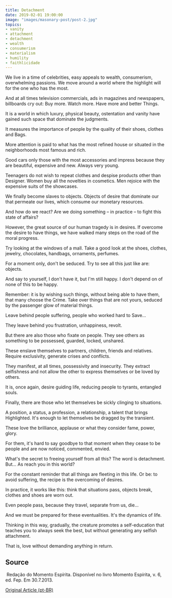 ```yaml
---
title: Detachment
date: 2019-02-01 19:00:00
image: "images/masonary-post/post-2.jpg"
topics: 
- vanity
- attachment
- detachment
- wealth
- consumerism
- materialism
- humility
- faithlicidade
---
```


We live in a time of celebrities, easy appeals to wealth, consumerism,
overwhelming passions. We move around a world where the highlight will
for the one who has the most.

And at all times television commercials, ads in magazines and
newspapers, billboards cry out: Buy more. Watch more. Have more and better
Things.

It is a world in which luxury, physical beauty, ostentation and vanity have gained such space
that dominate the judgments.

It measures the importance of people by the quality of their shoes, clothes and
Bags.

More attention is paid to what has the most refined house or situated in the neighborhoods
most famous and rich.

Good cars only those with the most accessories and impress because they are beautiful,
expensive and new. Always very young.

Teenagers do not wish to repeat clothes and despise products other than
Designer. Women buy all the novelties in cosmetics. Men rejoice
with the expensive suits of the showcases.

We finally become slaves to objects. Objects of desire that dominate our
that permeate our lives, which consume our monetary resources.

And how do we react? Are we doing something – in practice – to fight
this state of affairs?

However, the great source of our human tragedy is in desires. If
overcome the desire to have things, we have walked many steps on the road of the
moral progress.

Try looking at the windows of a mall. Take a good look at the shoes, clothes,
jewelry, chocolates, handbags, ornaments, perfumes.

For a moment only, don't be seduced. Try to see all this just like
are: objects.

And say to yourself, I don't have it, but I'm still happy. I don't depend on
of none of this to be happy.

Remember: it is by wishing such things, without being able to have them, that many choose the
Crime. Take over things that are not yours, seduced by the passenger glow
of material things.

Leave behind people suffering, people who worked hard to
Save...

They leave behind you frustration, unhappiness, revolt.

But there are also those who fixate on people. They see others as something to be
possessed, guarded, locked, unshared.

These enslave themselves to partners, children, friends and relatives. Require
exclusivity, generate crises and conflicts.

They manifest, at all times, possessivity and insecurity. They extract selfishness and not
allow the other to express themselves or be loved by others.

It is, once again, desire guiding life, reducing people to tyrants,
entangled souls.

Finally, there are those who let themselves be sickly clinging to situations.

A position, a status, a profession, a relationship, a talent that brings
Highlighted. It's enough to let themselves be dragged by the transient.

These love the brilliance, applause or what they consider fame, power, glory.

For them, it's hard to say goodbye to that moment when they cease to be people
and are now noticed, commented, envied.

What's the secret to freeing yourself from all this? The word is detachment. But... As
reach you in this world?

For the constant reminder that all things are fleeting in this life. Or
be: to avoid suffering, the recipe is the overcoming of desires.

In practice, it works like this: think that situations pass, objects break,
clothes and shoes are worn out.

Even people pass, because they travel, separate from us, die...

And we must be prepared for these eventualities. It's the dynamics of life.

Thinking in this way, gradually, the creature promotes a self-education that
teaches you to always seek the best, but without generating any selfish attachment.

That is, love without demanding anything in return.



## Source
 Redação do Momento Espírita.
Disponível no livro Momento Espírita, v. 6, ed. Fep.
Em 30.7.2013.

[Original Article (pt-BR)](http://www.momento.com.br/pt/ler_texto.php?id=1520)


